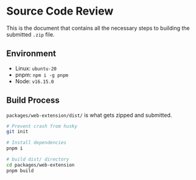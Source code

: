 # Source Code Review

This is the document that contains all the necessary steps to building the submitted `.zip` file.

## Environment

- Linux: `ubuntu-20`
- pnpm: `npm i -g pnpm`
- Node: `v16.15.0`

## Build Process

`packages/web-extension/dist/` is what gets zipped and submitted.

```bash
# Prevent crash from husky
git init

# Install dependencies
pnpm i

# build dist/ directory
cd packages/web-extension
pnpm build
```
